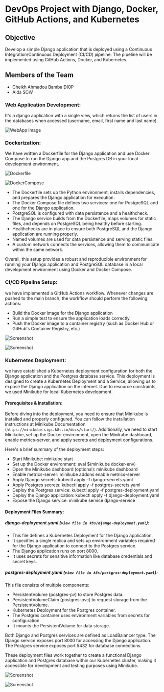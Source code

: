 # DevOps Project with Django, Docker, GitHub Actions, and Kubernetes 

## Objective

Develop a simple Django application that is deployed using a Continuous Integration/Continuous Deployment (CI/CD) pipeline. The pipeline will be implemented using GitHub Actions, Docker, and Kubernetes.


## Members of the Team

- Cheikh Ahmadou Bamba DIOP
- Aida SOW

### Web Application Development:

It's a django application with a single view, which returns the list of users in the databases when accessed (username, email, first name and last name).

![WebApp Image](assets/web_app.jpg)


### Dockerization:

We have written a Dockerfile for the Django application and use Docker Compose to run the Django app and the Postgres DB in your local development environment.

![Dockerfile](assets/dockerfile.jpg)

![DockerCompose](assets/docker_compose.jpg)


- The Dockerfile sets up the Python environment, installs dependencies, and prepares the Django application for execution.
- The Docker Compose file defines two services: one for PostgreSQL and one for the Django application.
- PostgreSQL is configured with data persistence and a healthcheck.
- The Django service builds from the Dockerfile, maps volumes for static files, and depends on PostgreSQL being healthy before starting.
- Healthchecks are in place to ensure both PostgreSQL and the Django application are running properly.
- Named volumes are used for data persistence and serving static files.
- A custom network connects the services, allowing them to communicate within the same network.

Overall, this setup provides a robust and reproducible environment for running your Django application and PostgreSQL database in a local development environment using Docker and Docker Compose.

### CI/CD Pipeline Setup:

we have implemented a GitHub Actions workflow. Whenever changes are pushed to the main branch, the workflow should perform the following actions:

- Build the Docker image for the Django application
- Run a simple test to ensure the application loads correctly.
- Push the Docker image to a container registry (such as Docker Hub or GitHub's Container Registry, etc.)

![Screenshot](assets/workflow.jpg)


![Screenshot](assets/registry_images.jpg)

### Kubernetes Deployment:

we have established a Kubernetes deployment configuration for both the Django application and the Postgres database service. This deployment is designed to create a Kubernetes Deployment and a Service, allowing us to expose the Django application on the internet. Due to resource constraints, we used Minikube for local Kubernetes development.


#### Prerequisites & Installation:

Before diving into the deployment, you need to ensure that Minikube is installed and properly configured. You can follow the installation instructions at Minikube Documentation (```https://minikube.sigs.k8s.io/docs/start/```). Additionally, we need to start Minikube, set up the Docker environment, open the Minikube dashboard, enable metrics-server, and apply secrets and deployment configurations.

Here's a brief summary of the deployment steps:

- Start Minikube: minikube start
- Set up the Docker environment: eval $(minikube docker-env)
- Open the Minikube dashboard (optional): minikube dashboard
- Enable metrics-server: minikube addons enable metrics-server
- Apply Django secrets: kubectl apply -f django-secrets.yaml
- Apply Postgres secrets: kubectl apply -f postgres-secrets.yaml
- Deploy the Postgres service: kubectl apply -f postgres-deployment.yaml
- Deploy the Django application: kubectl apply -f django-deployment.yaml
- Expose the Django service: minikube service django-service

#### Deployment Files Summary:

##### django-deployment.yaml (```view file in k8s/django-deployment.yaml```):

- This file defines a Kubernetes Deployment for the Django application.
- It specifies a single replica and sets up environment variables required for the Django application to connect to the Postgres service.
- The Django application runs on port 8000.
- It uses secrets for sensitive information like database credentials and secret keys.

##### postgres-deployment.yaml (```view file in k8s/postgres-deployment.yaml```):

This file consists of multiple components:
- PersistentVolume (postgres-pv) to store Postgres data.
- PersistentVolumeClaim (postgres-pvc) to request storage from the PersistentVolume.
- Kubernetes Deployment for the Postgres container.
- The Postgres container uses environment variables from secrets for configuration.
- It mounts the PersistentVolume for data storage.

Both Django and Postgres services are defined as LoadBalancer type.
The Django service exposes port 8000 for accessing the Django application.
The Postgres service exposes port 5432 for database connections.

These deployment files work together to create a functional Django application and Postgres database within our Kubernetes cluster, making it accessible for development and testing purposes using Minikube.

![Screenshot](assets/k8s_dashboard.jpg)

![Screenshot](assets/web_app.jpg)

